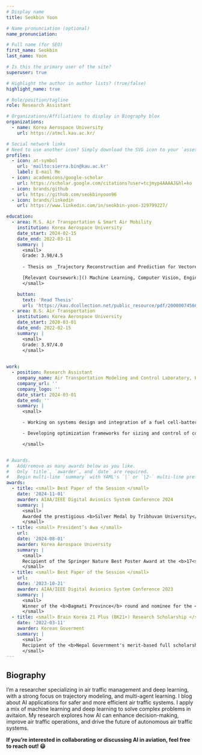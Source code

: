 ```yaml
---
# Display name
title: Seokbin Yoon

# Name pronunciation (optional)
name_pronunciation:

# Full name (for SEO)
first_name: Seokbin
last_name: Yoon

# Is this the primary user of the site?
superuser: true

# Highlight the author in author lists? (true/false)
highlight_name: true

# Role/position/tagline
role: Research Assistant

# Organizations/Affiliations to display in Biography blox
organizations:
  - name: Korea Aerospace University
    url: https://atmcl.kau.ac.kr/

# Social network links
# Need to use another icon? Simply download the SVG icon to your `assets/media/icons/` folder.
profiles:
  - icon: at-symbol
    url: 'mailto:sierra.bin@kau.ac.kr'
    label: E-mail Me
  - icon: academicons/google-scholar
    url: https://scholar.google.com/citations?user=tcjmyp4AAAAJ&hl=ko
  - icon: brands/github
    url: https://github.com/seokbinyoon96
  - icon: brands/linkedin
    url: https://www.linkedin.com/in/seokbin-yoon-329799227/

education:
  - area: M.S. Air Transportation & Smart Air Mobility
    institution: Korea Aerospace University
    date_start: 2024-02-15
    date_end: 2022-03-11
    summary: |
      <small>
      Grade: 3.98/4.5
      
      - Thesis on _Trajectory Reconstruction and Prediction for Vectored Area Navigation Arrivals_. Supervised by Dr. Keumjin Lee. 

      [Relevant Coursework:]() Machine Learning, Computer Vision, Engineering Economy, Airport Simulation, Unmanned Aircraft System
      </small>

    button:
      text: 'Read Thesis'
      url: 'https://kau.dcollection.net/public_resource/pdf/200000745665_20250312001456.pdf'
  - area: B.S. Air Transportation
    institution: Korea Aerospace University
    date_start: 2020-03-01
    date_end: 2022-02-15
    summary: |
      <small>
      Grade: 3.97/4.0
      </small>
    

work:
  - position: Research Assistant
    company_name: Air Transportation Modeling and Control Laboratory, Korea Aerospace University
    company_url: ''
    company_logo: ''
    date_start: 2024-03-01
    date_end: ''
    summary: |
      <small>

      - Working on systems design and integration of a fuel cell-battery hybrid propulsion system for maritime and aviation applications.

      - Developing optimization frameworks for sizing and control of conceptual integrated fuel cell-battery powertrains in regional commercial airliners.

      </small>


# Awards.
#   Add/remove as many awards below as you like.
#   Only `title`, `awarder`, and `date` are required.
#   Begin multi-line `summary` with YAML's `|` or `|2-` multi-line prefix and indent 2 spaces below.
awards:
  - title: <small> Best Paper of the Session </small>
    date: '2024-11-01'
    awarder: AIAA/IEEE Digital Avionics System Conference 2024
    summary: |
      <small>
      Awarded the prestigious <b>Silver Medal by Tribhuvan University</b> for securing 2<sup>nd</sup> position among all 2023 engineering graduates, ranking 2<sup>nd</sup> out of 48 in Aerospace Engineering and 2<sup>nd</sup> out of approximately 3,500 engineering graduates across all disciplines.
      </small>
  - title: <small> President’s Awa </small>
    url: 
    date: '2024-08-01'
    awarder: Korea Aerospace University
    summary: |
      <small> 
      Recipient of the Springer Nature Best Poster Award at the <b>17<sup>th</sup> International Conference on Vibration Engineering and Technology of Machinery (VETOMAC 2022)</b> for the presentation titled <em>"Study on Effects of Spring and Damping Elements on UAV Landing Gear System"</em>. 
      </small>
  - title: <small> Best Paper of the Session </small>
    url:
    date: '2023-10-21'
    awarder: AIAA/IEEE Digital Avionics System Conference 2023
    summary: |
      <small>
      Winner of the <b>Bagmati Province</b> round and nominee for the <b>Global Award</b> in the <b>NASA International Space Apps Challenge 2020</b>, recognizing exceptional innovation and problem-solving in one of the largest global hackathons dedicated to space science and technology.
      </small>
  - title: <small> Brain Korea 21 Plus (BK21+) Research Scholarship </small>
    date: '2022-03-11'
    awarder: Korean Goverment
    summary: |
      <small>
      Recipient of the <b>Nepal Government's merit-based full scholarship</b> for a Bachelor of Engineering in Aerospace Engineering, awarded for achieving a <b>national rank of 73<sup>rd</sup></b> and ranking <b>3<sup>rd</sup> among Aerospace Engineering majors</b>. 
      </small>
---
```


## Biography
I’m a researcher specializing in air traffic management and deep learning, with a strong focus on trajectory modeling, and multi-agent learning. I blog about AI applications for safer and more efficient air traffic systems. I apply a mix of machine learning and deep learning to solve complex problems in avitaion. My research explores how AI can enhance decision-making, improve air traffic operations, and drive the future of autonomous air traffic systems.

<b>If you’re interested in collaborating or discussing AI in aviation, feel free to reach out! 😃</b>
